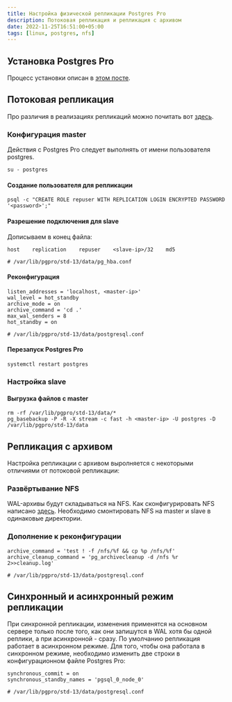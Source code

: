 ```yaml
---
title: Настройка физической репликации Postgres Pro
description: Потоковая репликация и репликация с архивом
date: 2022-11-25T16:51:00+05:00
tags: [linux, postgres, nfs]
---
```

## Установка Postgres Pro
Процесс установки описан в [этом посте](//fruw.org/posts/postgres-pro-astra-se).

## Потоковая репликация
Про различия в реализациях репликаций можно почитать вот [здесь](//edu.postgrespro.ru/dba3/dba3_04_replica_physical.pdf).

### Конфигурация master
Действия с Postgres Pro следует выполнять от имени пользователя postgres.
```shell
su - postgres
```

#### Создание пользователя для репликации
```shell
psql -c "CREATE ROLE repuser WITH REPLICATION LOGIN ENCRYPTED PASSWORD '<password>';"
```

#### Разрешение подключения для slave
Дописываем в конец файла:
```shell
host    replication    repuser    <slave-ip>/32    md5

# /var/lib/pgpro/std-13/data/pg_hba.conf
```

#### Реконфигурация 
```shell
listen_addresses = 'localhost, <master-ip>'
wal_level = hot_standby
archive_mode = on
archive_command = 'cd .'
max_wal_senders = 8
hot_standby = on

# /var/lib/pgpro/std-13/data/postgresql.conf
```

#### Перезапуск Postgres Pro
```shell
systemctl restart postgres
```

### Настройка slave

#### Выгрузка файлов с master
```shell
rm -rf /var/lib/pgpro/std-13/data/*
pg_basebackup -P -R -X stream -c fast -h <master-ip> -U postgres -D /var/lib/pgpro/std-13/data
```

## Репликация с архивом
Настройка репликации с архивом выролняется с некоторыми отличиями от потоковой репликации:

### Развёртывание NFS
WAL-архивы будут складываться на NFS. Как сконфигурировать NFS написано [здесь](//fruw.org/posts/linux-nfs).
Необходимо смонтировать NFS на master и slave в одинаковые директории.

### Дополнение к реконфигурации 
```shell
archive_command = 'test ! -f /nfs/%f && cp %p /nfs/%f'
archive_cleanup_command = 'pg_archivecleanup -d /nfs %r 2>>cleanup.log'

# /var/lib/pgpro/std-13/data/postgresql.conf
```

## Синхронный и асинхронный режим репликации
При синхронной репликации, изменения применятся на основном сервере только после того, как они запишутся в WAL хотя бы одной реплики, а при асинхронной - сразу. 
По умолчанию репликация работает в асинхронном режиме. 
Для того, чтобы она работала в синхронном режиме, необходимо изменить две строки в конфигурационном файле Postgres Pro:
```shell
synchronous_commit = on
synchronous_standby_names = 'pgsql_0_node_0'

# /var/lib/pgpro/std-13/data/postgresql.conf
```
